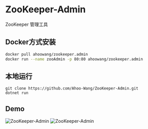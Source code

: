 # ZooKeeper-Admin
ZooKeeper 管理工具

## Docker方式安装
``` bash
docker pull ahoowang/zookeeper.admin
docker run --name zooAdmin -p 80:80 ahoowang/zookeeper.admin
```
## 本地运行
```
git clone https://github.com/Ahoo-Wang/ZooKeeper-Admin.git
dotnet run
```

## Demo
![ZooKeeper-Admin](http://dn-ahoo.qbox.me/zookeeper-admin/z2.png)
![ZooKeeper-Admin](http://dn-ahoo.qbox.me/zookeeper-admin/z1.png)

